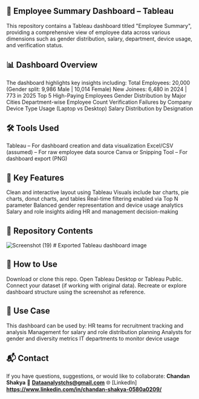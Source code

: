 ## 🧾 Employee Summary Dashboard – Tableau
This repository contains a Tableau dashboard titled "Employee Summary", providing a comprehensive view of employee data across various dimensions such as gender distribution, salary, department, device usage, and verification status.


## 📊 Dashboard Overview
The dashboard highlights key insights including:
Total Employees: 20,000 (Gender split: 9,986 Male | 10,014 Female)
New Joinees: 6,480 in 2024 | 773 in 2025
Top 5 High-Paying Employees
Gender Distribution by Major Cities
Department-wise Employee Count
Verification Failures by Company
Device Type Usage (Laptop vs Desktop)
Salary Distribution by Designation

## 🛠️ Tools Used
Tableau – For dashboard creation and data visualization
Excel/CSV (assumed) – For raw employee data source
Canva or Snipping Tool – For dashboard export (PNG)

## 📌 Key Features
Clean and interactive layout using Tableau
Visuals include bar charts, pie charts, donut charts, and tables
Real-time filtering enabled via Top N parameter
Balanced gender representation and device usage analytics
Salary and role insights aiding HR and management decision-making

## 📁 Repository Contents
![Screenshot (19)](https://github.com/user-attachments/assets/6adebd39-a91f-438b-be24-89c4cee53824) # Exported Tableau dashboard image

## 🚀 How to Use
Download or clone this repo.
Open Tableau Desktop or Tableau Public.
Connect your dataset (if working with original data).
Recreate or explore dashboard structure using the screenshot as reference.

## 📌 Use Case
This dashboard can be used by:
HR teams for recruitment tracking and analysis
Management for salary and role distribution planning
Analysts for gender and diversity metrics
IT departments to monitor device usage

## 📬 Contact
If you have questions, suggestions, or would like to collaborate:
**Chandan Shakya**
📧 **Dataanalystchs@gmail.com**
🌐 [LinkedIn] **https://www.linkedin.com/in/chandan-shakya-0580a0209/**

